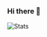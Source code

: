 ### Hi there 👋

<img align="left" alt="Stats" src="https://github-readme-stats.vercel.app/api?username=Cedric-Perauer&count_private=true&show_icons=true&theme=cobalt"/>
